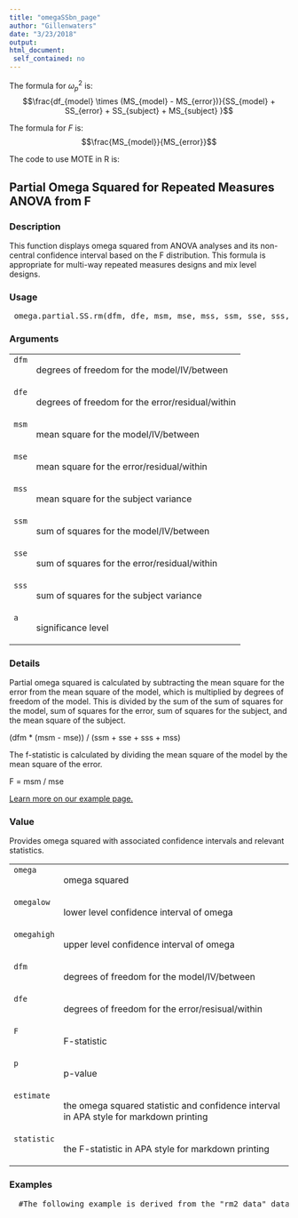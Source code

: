 ```yaml
---
title: "omegaSSbn_page"
author: "Gillenwaters"
date: "3/23/2018"
output: 
html_document:
 self_contained: no
---
```

The formula for $\omega_p^2$ is: $$\frac{df_{model} \times (MS_{model} - MS_{error})}{SS_{model} + SS_{error} + SS_{subject} + MS_{subject} }$$

The formula for *F* is: $$\frac{MS_{model}}{MS_{error}}$$

The code to use MOTE in R is: 
 

 
<h2>Partial Omega Squared for Repeated Measures ANOVA from F</h2>  <h3>Description</h3>  <p>This function displays omega squared from ANOVA analyses and its non-central confidence interval based on the F distribution. This formula is appropriate for multi-way repeated measures designs and mix level designs. </p>   <h3>Usage</h3>  <pre> omega.partial.SS.rm(dfm, dfe, msm, mse, mss, ssm, sse, sss, a = 0.05) </pre>   <h3>Arguments</h3>  <table summary="R argblock"> <tr valign="top"><td><code>dfm</code></td> <td> <p>degrees of freedom for the model/IV/between</p> </td></tr> <tr valign="top"><td><code>dfe</code></td> <td> <p>degrees of freedom for the error/residual/within</p> </td></tr> <tr valign="top"><td><code>msm</code></td> <td> <p>mean square for the model/IV/between</p> </td></tr> <tr valign="top"><td><code>mse</code></td> <td> <p>mean square for the error/residual/within</p> </td></tr> <tr valign="top"><td><code>mss</code></td> <td> <p>mean square for the subject variance</p> </td></tr> <tr valign="top"><td><code>ssm</code></td> <td> <p>sum of squares for the model/IV/between</p> </td></tr> <tr valign="top"><td><code>sse</code></td> <td> <p>sum of squares for the error/residual/within</p> </td></tr> <tr valign="top"><td><code>sss</code></td> <td> <p>sum of squares for the subject variance</p> </td></tr> <tr valign="top"><td><code>a</code></td> <td> <p>significance level</p> </td></tr> </table>   <h3>Details</h3>  <p>Partial omega squared is calculated by subtracting the mean square for the error from the mean square of the model, which is multiplied by degrees of freedom of the model. This is divided by the sum of the sum of squares for the model, sum of squares for the error, sum of squares for the subject, and the mean square of the subject. </p> <p>(dfm * (msm - mse)) / (ssm + sse + sss + mss) </p> <p>The f-statistic is calculated by dividing the mean square of the model by the mean square of the error. </p> <p>F = msm / mse </p> <p><a href="https://www.aggieerin.com/shiny-server/tests/omegaprmss.html">Learn more on our example page.</a> </p>   <h3>Value</h3>  <p>Provides omega squared with associated confidence intervals and relevant statistics. </p> <table summary="R valueblock"> <tr valign="top"><td><code>omega</code></td> <td> <p>omega squared</p> </td></tr> <tr valign="top"><td><code>omegalow</code></td> <td> <p>lower level confidence interval of omega</p> </td></tr> <tr valign="top"><td><code>omegahigh</code></td> <td> <p>upper level confidence interval of omega</p> </td></tr> <tr valign="top"><td><code>dfm</code></td> <td> <p>degrees of freedom for the model/IV/between</p> </td></tr> <tr valign="top"><td><code>dfe</code></td> <td> <p>degrees of freedom for the error/resisual/within</p> </td></tr> <tr valign="top"><td><code>F</code></td> <td> <p>F-statistic</p> </td></tr> <tr valign="top"><td><code>p</code></td> <td> <p>p-value</p> </td></tr> <tr valign="top"><td><code>estimate</code></td> <td> <p>the omega squared statistic and confidence interval in APA style for markdown printing</p> </td></tr> <tr valign="top"><td><code>statistic</code></td> <td> <p>the F-statistic in APA style for markdown printing</p> </td></tr> </table>   <h3>Examples</h3>  <pre>  #The following example is derived from the "rm2_data" dataset, included #in the MOTE library.  #In this experiment people were given word pairs to rate based on #their "relatedness". How many people out of a 100 would put LOST-FOUND #together? Participants were given pairs of words and asked to rate them #on how often they thought 100 people would give the second word if shown #the first word.  The strength of the word pairs was manipulated through #the actual rating (forward strength: FSG) and the strength of the reverse #rating (backward strength: BSG). Is there an interaction between FSG and #BSG when participants are estimating the relation between word pairs?  library(ez) library(reshape) long_mix = melt(rm2_data, id = c("subject", "group")) long_mix$FSG = c(rep("Low-FSG", nrow(rm2_data)),                  rep("High-FSG", nrow(rm2_data)),                  rep("Low-FSG", nrow(rm2_data)),                  rep("High-FSG", nrow(rm2_data))) long_mix$BSG = c(rep("Low-BSG", nrow(rm2_data)*2),                  rep("High-BSG", nrow(rm2_data)*2))  anova_model = ezANOVA(data = long_mix,                       dv = value,                       wid = subject,                       within = .(FSG, BSG),                       detailed = T,                       type = 3)  #You would calculate one partial GOS value for each F-statistic. #You can leave out the MS options if you include all the SS options. #Here's an example for the interaction with typing in numbers. omega.partial.SS.rm(dfm = 1, dfe = 157,                     msm = 2442.948 / 1,                     mse = 5402.567 / 157,                     mss = 76988.130 / 157,                     ssm = 2442.948, sss = 76988.13,                     sse = 5402.567, a = .05)  #Here's an example for the interaction with code. omega.partial.SS.rm(dfm = anova_model$ANOVA$DFn[4],                   dfe = anova_model$ANOVA$DFd[4],                   msm = anova_model$ANOVA$SSn[4] / anova_model$ANOVA$DFn[4],                   mse = anova_model$ANOVA$SSd[4] / anova_model$ANOVA$DFd[4],                   mss = anova_model$ANOVA$SSd[1] / anova_model$ANOVA$DFd[1],                   ssm = anova_model$ANOVA$SSn[4],                   sse = anova_model$ANOVA$SSd[4],                   sss = anova_model$ANOVA$SSd[1],                   a = .05) </pre>   </body></html> 
